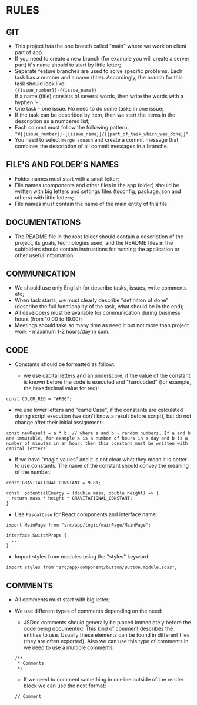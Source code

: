 # RULES

## GIT

- This project has the one branch called "main" where we work on client part of app.
- If you need to create a new branch (for example you will create a server part) it's name should to start by little letter;
- Separate feature branches are used to solve specific problems. Each task has a number and a name (title). Accordingly, the branch for this task should look like:  
`{{issue_number}}-{{issue_name}}`  
If a name (title) consists of several words, then write the words with a hyphen '-'.
- One task - one issue. No need to do some tasks in one issue;
- If the task can be described by item, then we start the items in the description as a numbered list;
- Each commit must follow the following pattern:  
`"#{{issue_number}}-{{issue_name}}/{{part_of_task_which_was_done}}"`
- You need to select `merge squash` and create a commit message that combines the description of all commit messages in a branche.

## FILE'S AND FOLDER'S NAMES

- Folder names must start with a small letter;
- File names (components and other files in the app folder) should be written with big letters and settings files (tsconfig, package.json and others) with little letters;
- File names must contain the name of the main entity of this file.

## DOCUMENTATIONS

- The README file in the root folder should contain a description of the project, its goals, technologies used, and the README files in the subfolders should contain instructions for running the application or other useful information.

## COMMUNICATION

- We should use only English for describe tasks, issues, write comments etc;
- When task starts, we must clearly describe "definition of done" (describe the full functionality of the task, what should be in the end);
- All developers must be available for communication during business hours (from 10.00 to 19.00);
- Meetings should take so many time as need it but not more than project work - maximum 1-2 hours/day in sum.

## CODE

- Constants should be formatted as follow:

  - we use capital letters and an underscore, if the value of the constant is known before the code is executed and "hardcoded" (for example, the hexadecimal value for red):
```
const COLOR_RED = "#F00";
```
  - we use lower letters and "camelCase", if the constants are calculated during script execution (we don't know a result before script), but do not change after their initial assignment:
```
const newResult = a * b; // where a and b - random numbers. If a and b are immutable, for example a is a number of hours in a day and b is a number of minutes in an hour, then this constant must be written with capital letters`
```
  - If we have "magic values" and it is not clear what they mean it is better to use constants. The name of the constant should convey the meaning of the number.
```
const GRAVITATIONAL_CONSTANT = 9.81;

const  potentialEnergy = (double mass, double height) => {
  return mass * height * GRAVITATIONAL_CONSTANT;
}
```
- Use `PascalCase` for React components and interface name:
```
import MainPage from "src/app/logic/mainPage/MainPage";
```
```
interface SwitchProps {
  ...
}
```
- Import styles from modules using the "styles" keyword:
```
import styles from "src/app/component/button/Button.module.scss";
```

## COMMENTS

- All comments must start with big letter;

- We use different types of comments depending on the need: 

	- JSDoc comments should generally be placed immediately before the code being documented. This kind of comment describes the entities to use. Usually these elements can be found in different files (they are often exported). Also we can use this type of comments in we need to use a multiple comments:

	```
	/**
	 * Comments
	 */
	```

	- If we need to comment something in oneline outside of the render block we can use the next format:
	
	```
	// Comment
	```
